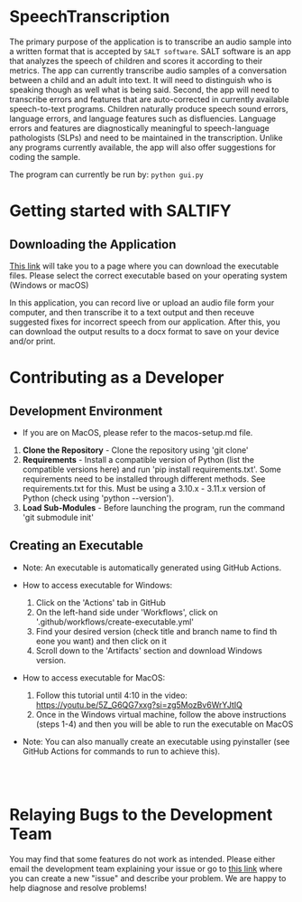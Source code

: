 # SpeechTranscription

The primary purpose of the application is to transcribe an audio sample into a written format that is accepted by `SALT software`. SALT software is an app that analyzes the speech of children and scores it according to their metrics.
The app can currently transcribe audio samples of a conversation between a child and an adult into text. It will need to distinguish who is speaking though as well what is being said. Second, the app will need to transcribe errors and features that are auto-corrected in currently available speech-to-text programs. Children naturally produce speech sound errors, language errors, and language features such as disfluencies. Language errors and features are diagnostically meaningful to speech-language pathologists (SLPs) and need to be maintained in the transcription. Unlike any programs currently available, the app will also offer suggestions for coding the sample.

The program can currently be run by:
`python gui.py`

   # Getting started with SALTIFY

## **Downloading the Application**

[This link](https://github.com/oss-slu/SpeechTranscription/releases) will take you to a page where you can download the executable files. Please select the correct executable based on your operating system (Windows or macOS)

In this application, you can record live or upload an audio file form your computer, and then transcribe it to a text output and then receuve suggested fixes for incorrect speech from our application. After this, you can download the output results to a docx format to save on your device and/or print.

# Contributing as a Developer

## Development Environment

* If you are on MacOS, please refer to the macos-setup.md file.
1. **Clone the Repository** - Clone the repository using 'git clone'
2. **Requirements** - Install a compatible version of Python (list the compatible versions here) and run 'pip install requirements.txt'. Some requirements need to be installed through different methods. See requirements.txt for this. Must be using a 3.10.x - 3.11.x version of Python (check using 'python --version').
3. **Load Sub-Modules** - Before launching the program, run the command 'git submodule init'

## Creating an Executable

- Note: An executable is automatically generated using GitHub Actions.

- How to access executable for Windows:
   1. Click on the 'Actions' tab in GitHub
   2. On the left-hand side under 'Workflows', click on '.github/workflows/create-executable.yml'
   3. Find your desired version (check title and branch name to find th eone you want) and then click on it
   4. Scroll down to the 'Artifacts' section and download Windows version.

- How to access executable for MacOS:
   1. Follow this tutorial until 4:10 in the video: https://youtu.be/5Z_G6QG7xxg?si=zg5MozBv6WrYJtIQ 
   2. Once in the Windows virtual machine, follow the above instructions (steps 1-4) and then you will be able to run the executable on MacOS
 
 - Note: You can also manually create an executable using pyinstaller (see GitHub Actions for commands to run to achieve this). 
    
<br />
<br />

# Relaying Bugs to the Development Team

You may find that some features do not work as intended. Please either email the development team explaining your issue or go to [this link](https://github.com/oss-slu/SpeechTranscription/issues) where you can create a new "issue" and describe your problem. We are happy to help diagnose and resolve problems!